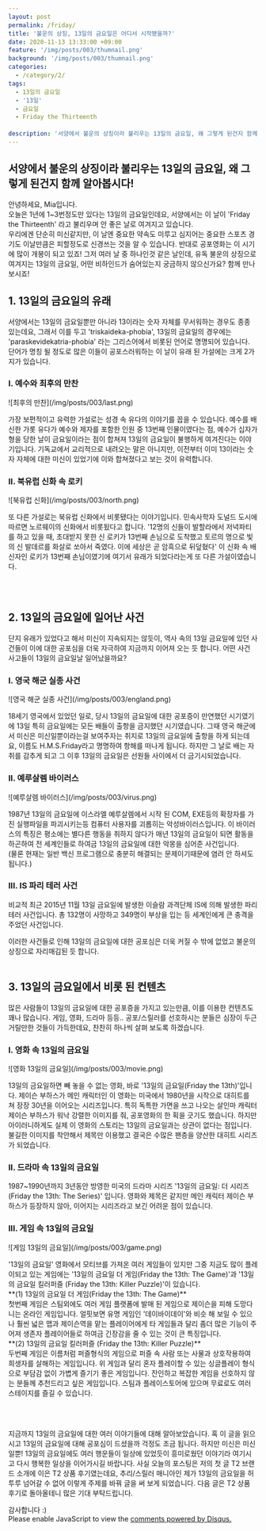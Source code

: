 ```yaml
---
layout: post
permalink: /friday/
title: '불운의 상징, 13일의 금요일은 어디서 시작됐을까?'
date: 2020-11-13 13:33:00 +09:00
feature: '/img/posts/003/thumnail.png'
background: '/img/posts/003/thumnail.png'
categories:
  - /category/2/
tags:
  - 13일의 금요일
  - '13일'
  - 금요일
  - Friday the Thirteenth

description: '서양에서 불운의 상징이라 불리우는 13일의 금요일, 왜 그렇게 된건지 함께 알아봅시다!'
---
```

## 서양에서 불운의 상징이라 불리우는 13일의 금요일, 왜 그렇게 된건지 함께 알아봅시다!

<p>안녕하세요, Mia입니다.<br>
오늘은 1년에 1~3번정도만 있다는 13일의 금요일인데요, 서양에서는 이 날이 'Friday the Thirteenth' 라고 불리우며 안 좋은 날로 여겨지고 있습니다.<br>우리에겐 단순히 미신같지만, 이 날엔 중요한 약속도 미루고 심지어는 중요한 스포츠 경기도 이날만큼은 피할정도로 신경쓰는 것을 알 수 있습니다. 반대로 공포영화는 이 시기에 많이 개봉이 되고 있죠! 그저 여러 날 중 하나인것 같은 날인데, 유독 불운의 상징으로 여겨지는 13일의 금요일, 어떤 비하인드가 숨어있는지 궁금하지 않으신가요?
함께 만나 보시죠!</p>

<h2>1. 13일의 금요일의 유래</h2>

<p>서양에서는 13일의 금요일뿐만 아니라 13이라는 숫자 자체를 무서워하는 경우도 종종 있는데요, 그래서 이를 두고 'triskaideka-phobia', 13일의 금요일의 경우에는 'paraskevidekatria-phobia' 라는 그리스어에서 비롯된 언어로 명명되어 있습니다. 단어가 명칭 될 정도로 많은 이들이 공포스러워하는 이 날이 유래 된 가설에는 크게 2가지가 있습니다. </p>

<h3>I. 예수와 최후의 만찬</h3>
![최후의 만찬](/img/posts/003/last.png)
<p>가장 보편적이고 유력한 가설로는 성경 속 유다의 이야기를 꼽을 수 있습니다. 예수를 배신한 가롯 유다가 예수와 제자를 포함한 인원 중 13번째 인물이였다는 점, 예수가 십자가형을 당한 날이 금요일이라는 점이 합쳐져 13일의 금요일이 불행하게 여겨진다는 이야기입니다. 기독교에서 교리적으로 내려오는 말은 아니지만, 이전부터 이미 13이라는 숫자 자체에 대한 미신이 있었기에 이와 합쳐졌다고 보는 것이 유력합니다.</p>

<h3>II. 북유럽 신화 속 로키</h3>
![북유럽 신화](/img/posts/003/north.png)
<p>또 다른 가설로는 북유럽 신화에서 비롯됐다는 이야기입니다. 민속사학자 도널드 도시에 따르면 노르웨이의 신화에서 비롯됬다고 합니다. '12명의 신들이 발할라에서 저녁파티를 하고 있을 때, 초대받지 못한 신 로키가 13번째 손님으로 도착했고 토르의 명으로 빛의 신 발데르를 화살로 쏘아서 죽였다. 이에 세상은 곧 암흑으로 뒤덮혔다' 이 신화 속 배신자인 로키가 13번째 손님이였기에 여기서 유래가 되었다라는게 또 다른 가설이였습니다.</p>
<br>
<br>

<h2>2. 13일의 금요일에 일어난 사건</h2>

<p>단지 유래가 있었다고 해서 미신이 지속되지는 않듯이, 역사 속의 13일 금요일에 있던 사건들이 이에 대한 공포심을 더욱 자극하여 지금까지 이어져 오는 듯 합니다. 어떤 사건 사고들이 13일의 금요일날 일어났을까요?</p>

<h3>I. 영국 해군 실종 사건</h3>
![영국 해군 실종 사건](/img/posts/003/england.png)
<p>18세기 영국에서 있었던 일로, 당시 13일의 금요일에 대한 공포증이 만연했던 시기였기에 13일 특히 금요일에는 모든 배들이 출항을 금지했던 시기였습니다. 그때 영국 해군에서 미신은 미신일뿐이라는걸 보여주자는 취지로 13일의 금요일에 출항을 하게 되는데요, 이름도 H.M.S.Friday라고 명명하여 항해를 떠나게 됩니다. 하지만 그 날로 배는 자취를 감추게 되고 그 이후 13일의 금요일은 선원들 사이에서 더 금기시되었습니다.</p>

<h3>II. 예루살렘 바이러스</h3>
![예루살렘 바이러스](/img/posts/003/virus.png)
<p>1987년 13일의 금요일에 이스라엘 예루살렘에서 시작 된 COM, EXE등의 확장자를 가진 실행파일을 파괴시키는등 컴퓨터 사용자를 괴롭히는 악성바이러스입니다. 이 바이러스의 특징은 평소에는 별다른 행동을 취하지 않다가 매년 13일의 금요일이 되면 활동을 하곤하여 전 세계인들로 하여금 13일의 금요일에 대한 악몽을 심어준 사건입니다.<br>
(물론 현재는 일반 백신 프로그램으로 충분히 해결되는 문제이기때문에 염려 안 하셔도 됩니다.)</p>

<h3>III. IS 파리 테러 사건</h3>
<p>비교적 최근 2015년 11월 13일 금요일에 발생한 이슬람 과격단체 IS에 의해 발생한 파리 테러 사건입니다. 총 132명이 사망하고 349명이 부상을 입는 등 세계인에게 큰 충격을 주었던 사건입니다.</p>

이러한 사건들로 인해 13일의 금요일에 대한 공포심은 더욱 커질 수 밖에 없었고 불운의 상징으로 자리매김된 듯 합니다.
<br>
<br>

<h2>3. 13일의 금요일에서 비롯 된 컨텐츠</h2>

<p>많은 사람들이 13일의 금요일에 대한 공포증을 가지고 있는만큼, 이를 이용한 컨텐츠도 꽤나 많습니다. 게임, 영화, 드라마 등등.. 공포/스릴러를 선호하시는 분들은 심장이 두근거릴만한 것들이 가득한데요, 찬찬히 하나씩 살펴 보도록 하겠습니다.</p>

<h3>I. 영화 속 13일의 금요일</h3>
![영화 13일의 금요일](/img/posts/003/movie.png)
<p>13일의 금요일하면 빼 놓을 수 없는 영화, 바로 '13일의 금요일(Friday the 13th)'입니다. 제이슨 부하스가 메인 캐릭터인 이 영화는 미국에서 1980년을 시작으로 대히트를 쳐 장장 30년을 이어오는 시리즈입니다. 특히 독특한 가면을 쓰고 나오는 살인마 캐릭터 제이슨 부하스가 워낙 강렬한 이미지를 줘, 공포영화의 한 획을 긋기도 했습니다. 하지만 아이러니하게도 실제 이 영화의 스토리는 13일의 금요일과는 상관이 없다는 점입니다. 불길한 이미지를 착안해서 제목만 이용했고 결국은 수많은 팬층을 양산한 대히트 시리즈가 되었습니다.</p>

<h3>II. 드라마 속 13일의 금요일</h3>
<p>1987~1990년까지 3년동안 방영한 미국의 드라마 시리즈 '13일의 금요일: 더 시리즈(Friday the 13th: The Series)' 입니다. 영화와 제목은 같지만 메인 캐릭터 제이슨 부하스가 등장하지 않아, 이어지는 시리즈라고 보긴 어려운 점이 있습니다.</p>

<h3>III. 게임 속 13일의 금요일</h3>
![게임 13일의 금요일](/img/posts/003/game.png)
<p>'13일의 금요일' 영화에서 모티브를 가져온 여러 게임들이 있지만 그중 지금도 많이 플레이되고 있는 게임에는 '13일의 금요일 더 게임(Friday the 13th: The Game)'과 '13일의 금요일 킬러퍼즐 (Friday the 13th: Killer Puzzle)'이 있습니다.<br>
**(1) 13일의 금요일 더 게임(Friday the 13th: The Game)**<br>
첫번째 게임은 스팀외에도 여러 게임 플랫폼에 발매 된 게임으로 제이슨을 피해 도망다니는 온라인 게임입니다. 얼핏보면 유명 게임인 '데이바이데이'와 비슷 해 보일 수 있으나 훨씬 넓은 맵과 제이슨역을 맡는 플레이어에게 타 게임들과 달리 좀더 많은 기능이 주어져 생존자 플레이어들로 하여금 긴장감을 줄 수 있는 것이 큰 특징입니다.<br>
**(2) 13일의 금요일 킬러퍼즐 (Friday the 13th: Killer Puzzle)**<br>
두번째 게임은 이름처럼 퍼즐형식의 게임으로 퍼즐 속 사람 또는 사물과 상호작용하여 희생자를 살해하는 게임입니다. 위 게임과 달리 혼자 플레이할 수 있는 싱글플레이 형식으로 부담감 없이 가볍게 즐기기 좋은 게임입니다. 잔인하고 복잡한 게임을 선호하지 않는 분들께 추천드리고 싶은 게임입니다. 스팀과 플레이스토어에 있으며 무료로도 여러 스테이지를 즐길 수 있습니다.</p>

<br>
<br>
<p>지금까지 13일의 금요일에 대한 여러 이야기들에 대해 알아보았습니다. 혹 이 글을 읽으시고 13일의 금요일에 대해 공포심이 드셨을까 걱정도 조금 됩니다. 하지만 미신은 미신일뿐! 13일의 금요일에도 여러 행운들이 일상에 있었듯이 흥미로웠던 이야기라 여기시고 다시 행복한 일상을 이어가시길 바랍니다. 사실 오늘의 포스팅은 저의 첫 글 T2 브랜드 소개에 이은 T2 상품 후기였는데요, 추리/스릴러 매니아인 제가 13일의 금요일을 허투루 넘어갈 수 없어 이렇게 주제를 바꿔 글을 써 보게 되었습니다. 다음 글은 T2 상품 후기로 돌아올테니 많은 기대 부탁드립니다.</p>
감사합니다 :)


<div id="disqus_thread"></div>
<script>

/**
*  RECOMMENDED CONFIGURATION VARIABLES: EDIT AND UNCOMMENT THE SECTION BELOW TO INSERT DYNAMIC VALUES FROM YOUR PLATFORM OR CMS.
*  LEARN WHY DEFINING THESE VARIABLES IS IMPORTANT: https://disqus.com/admin/universalcode/#configuration-variables*/
/*
var disqus_config = function () {
this.page.url = PAGE_URL;  // Replace PAGE_URL with your page's canonical URL variable
this.page.identifier = PAGE_IDENTIFIER; // Replace PAGE_IDENTIFIER with your page's unique identifier variable
};
*/
(function() { // DON'T EDIT BELOW THIS LINE
var d = document, s = d.createElement('script');
s.src = 'https://mangorany.disqus.com/embed.js';
s.setAttribute('data-timestamp', +new Date());
(d.head || d.body).appendChild(s);
})();
</script>
<noscript>Please enable JavaScript to view the <a href="https://disqus.com/?ref_noscript">comments powered by Disqus.</a></noscript>
